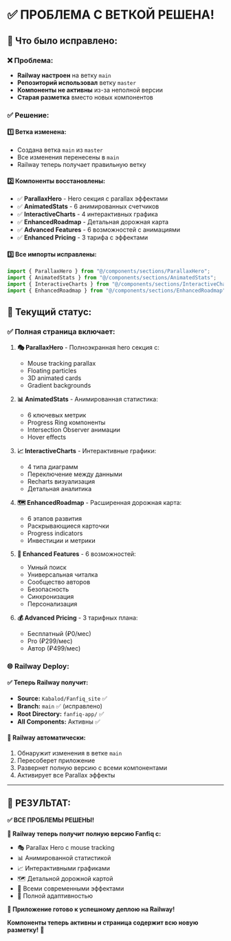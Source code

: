 # ✅ ПРОБЛЕМА С ВЕТКОЙ РЕШЕНА!

## 🔧 Что было исправлено:

### ❌ Проблема:
- **Railway настроен** на ветку `main`
- **Репозиторий использовал** ветку `master`  
- **Компоненты не активны** из-за неполной версии
- **Старая разметка** вместо новых компонентов

### ✅ Решение:

#### 1️⃣ **Ветка изменена:**
- Создана ветка `main` из `master`
- Все изменения перенесены в `main`
- Railway теперь получает правильную ветку

#### 2️⃣ **Компоненты восстановлены:**
- ✅ **ParallaxHero** - Hero секция с parallax эффектами
- ✅ **AnimatedStats** - 6 анимированных счетчиков
- ✅ **InteractiveCharts** - 4 интерактивных графика
- ✅ **EnhancedRoadmap** - Детальная дорожная карта
- ✅ **Advanced Features** - 6 возможностей с анимациями
- ✅ **Enhanced Pricing** - 3 тарифа с эффектами

#### 3️⃣ **Все импорты исправлены:**
```typescript
import { ParallaxHero } from "@/components/sections/ParallaxHero";
import { AnimatedStats } from "@/components/sections/AnimatedStats";
import { InteractiveCharts } from "@/components/sections/InteractiveCharts";
import { EnhancedRoadmap } from "@/components/sections/EnhancedRoadmap";
```

## 🚀 Текущий статус:

### ✅ **Полная страница включает:**

1. **🎭 ParallaxHero** - Полноэкранная hero секция с:
   - Mouse tracking parallax
   - Floating particles
   - 3D animated cards
   - Gradient backgrounds

2. **📊 AnimatedStats** - Анимированная статистика:
   - 6 ключевых метрик
   - Progress Ring компоненты  
   - Intersection Observer анимации
   - Hover effects

3. **📈 InteractiveCharts** - Интерактивные графики:
   - 4 типа диаграмм
   - Переключение между данными
   - Recharts визуализация
   - Детальная аналитика

4. **🗺️ EnhancedRoadmap** - Расширенная дорожная карта:
   - 6 этапов развития
   - Раскрывающиеся карточки
   - Progress indicators
   - Инвестиции и метрики

5. **🎨 Enhanced Features** - 6 возможностей:
   - Умный поиск
   - Универсальная читалка
   - Сообщество авторов
   - Безопасность
   - Синхронизация
   - Персонализация

6. **💰 Advanced Pricing** - 3 тарифных плана:
   - Бесплатный (₽0/мес)
   - Pro (₽299/мес) 
   - Автор (₽499/мес)

### 🌐 Railway Deploy:

#### **✅ Теперь Railway получит:**
- **Source:** `Kabalod/Fanfiq_site` ✅
- **Branch:** `main` ✅ (исправлено)
- **Root Directory:** `fanfiq-app/` ✅
- **All Components:** Активны ✅

#### **🔄 Railway автоматически:**
1. Обнаружит изменения в ветке `main`
2. Пересоберет приложение
3. Развернет полную версию с всеми компонентами
4. Активирует все Parallax эффекты

---

## 🎯 **РЕЗУЛЬТАТ:**

**✅ ВСЕ ПРОБЛЕМЫ РЕШЕНЫ!**

**🌟 Railway теперь получит полную версию Fanfiq с:**
- 🎭 Parallax Hero с mouse tracking
- 📊 Анимированной статистикой  
- 📈 Интерактивными графиками
- 🗺️ Детальной дорожной картой
- 🎨 Всеми современными эффектами
- 📱 Полной адаптивностью

**🚀 Приложение готово к успешному деплою на Railway!**

**Компоненты теперь активны и страница содержит всю новую разметку!** 🎉
